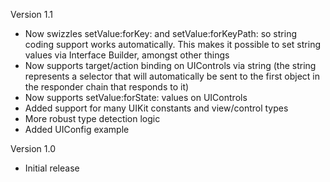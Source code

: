 Version 1.1

- Now swizzles setValue:forKey: and setValue:forKeyPath: so string coding support works automatically. This makes it possible to set string values via Interface Builder, amongst other things
- Now supports target/action binding on UIControls via string (the string represents a selector that will automatically be sent to the first object in the responder chain that responds to it)
- Now supports setValue:forState: values on UIControls
- Added support for many UIKit constants and view/control types
- More robust type detection logic
- Added UIConfig example

Version 1.0

- Initial release
